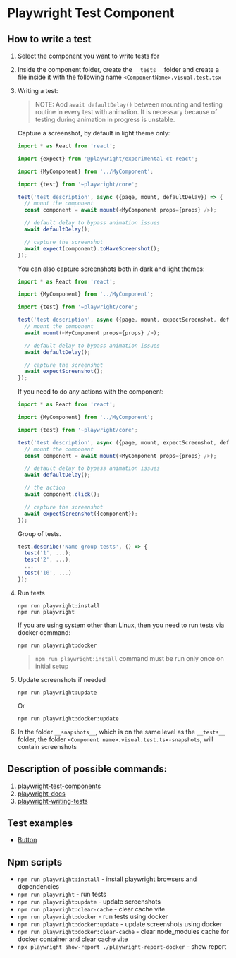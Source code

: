 # Playwright Test Component

## How to write a test

1. Select the component you want to write tests for
2. Inside the component folder, create the `__tests__` folder and create a file inside it with the following name `<ComponentName>.visual.test.tsx`
3. Writing a test:

   > NOTE:
   > Add `await defaultDelay()` between mounting and testing routine in every test with animation. It is necessary because of testing during animation in progress is unstable.

   Capture a screenshot, by default in light theme only:

   ```ts
   import * as React from 'react';

   import {expect} from '@playwright/experimental-ct-react';

   import {MyComponent} from '../MyComponent';

   import {test} from '~playwright/core';

   test('test description', async ({page, mount, defaultDelay}) => {
     // mount the component
     const component = await mount(<MyComponent props={props} />);

     // default delay to bypass animation issues
     await defaultDelay();

     // capture the screenshot
     await expect(component).toHaveScreenshot();
   });
   ```

   You can also capture screenshots both in dark and light themes:

   ```ts
   import * as React from 'react';

   import {MyComponent} from '../MyComponent';

   import {test} from '~playwright/core';

   test('test description', async ({page, mount, expectScreenshot, defaultDelay}) => {
     // mount the component
     await mount(<MyComponent props={props} />);

     // default delay to bypass animation issues
     await defaultDelay();

     // capture the screenshot
     await expectScreenshot();
   });
   ```

   If you need to do any actions with the component:

   ```ts
   import * as React from 'react';

   import {MyComponent} from '../MyComponent';

   import {test} from '~playwright/core';

   test('test description', async ({page, mount, expectScreenshot, defaultDelay}) => {
     // mount the component
     const component = await mount(<MyComponent props={props} />);

     // default delay to bypass animation issues
     await defaultDelay();

     // the action
     await component.click();

     // capture the screenshot
     await expectScreenshot({component});
   });
   ```

   Group of tests.

   ```ts
   test.describe('Name group tests', () => {
     test('1', ...);
     test('2', ...);
     ...
     test('10', ...)
   });
   ```

4. Run tests

   ```shell
   npm run playwright:install
   npm run playwright
   ```

   If you are using system other than Linux, then you need to run tests via docker command:

   ```shell
   npm run playwright:docker
   ```

   > `npm run playwright:install` command must be run only once on initial setup

5. Update screenshots if needed

   ```shell
   npm run playwright:update
   ```

   Or

   ```shell
   npm run playwright:docker:update
   ```

6. In the folder `__snapshots__`, which is on the same level as the `__tests__` folder, the folder `<Component name>.visual.test.tsx-snapshots`, will contain screenshots

## Description of possible commands:

1. [playwright-test-components](https://playwright.dev/docs/test-components)
2. [playwright-docs](https://playwright.dev/docs/api/class-test)
3. [playwright-writing-tests](https://playwright.dev/docs/writing-tests)

## Test examples

- [Button](../src/components/Button/__tests__/Button.visual.test.tsx)

## Npm scripts

- `npm run playwright:install` - install playwright browsers and dependencies
- `npm run playwright` - run tests
- `npm run playwright:update` - update screenshots
- `npm run playwright:clear-cache` - clear cache vite
- `npm run playwright:docker` - run tests using docker
- `npm run playwright:docker:update` - update screenshots using docker
- `npm run playwright:docker:clear-cache` - clear node_modules cache for docker container and clear cache vite
- `npx playwright show-report ./playwright-report-docker` - show report
